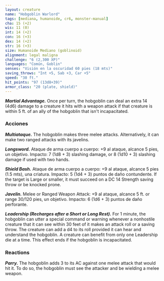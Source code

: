 ```yaml
---
layout: creature
name: "Hobgoblin Warlord"
tags: [mediana, humanoide, cr6, monster-manual]
cha: 15 (+2)
wis: 11 (0)
int: 14 (+2)
con: 16 (+3)
dex: 14 (+2)
str: 16 (+3)
size: Humanoide Mediano (goblinoid)
alignment: legal maligna
challenge: "6 (2,300 XP)"
languages: "Común, Goblin"
senses: "Visión en la oscuridad 60 pies (18 mts)"
saving_throws: "Int +5, Sab +3, Car +5"
speed: "30 ft."
hit_points: "97 (13d8+39)"
armor_class: "20 (plate, shield)"
---
```


***Martial Advantage.*** Once per turn, the hobgoblin can deal an extra 14 (4d6) damage to a creature it hits with a weapon attack if that creature is within 5 ft. of an ally of the hobgoblin that isn't incapacitated.

### Acciones

***Multiataque.*** The hobgoblin makes three melee attacks. Alternatively, it can make two ranged attacks with its javelins.

***Longsword.*** Ataque de arma cuerpo a cuerpo: +9 al ataque, alcance 5 pies, un objetivo. Impacto: 7 (1d8 + 3) slashing damage, or 8 (1d10 + 3) slashing damage if used with two hands.

***Shield Bash.*** Ataque de arma cuerpo a cuerpo: +9 al ataque, alcance 5 pies (1.5 mts), una criatura. Impacto: 5 (1d4 + 3) puntos de daño contundente. If the target is Large or smaller, it must succeed on a DC 14 Strength saving throw or be knocked prone.

***Javelin.*** Melee or Ranged Weapon Attack: +9 al ataque, alcance 5 ft. or range 30/120 pies, un objetivo. Impacto: 6 (1d6 + 3) puntos de daño perforante.

***Leadership (Recharges after a Short or Long Rest).*** For 1 minute, the hobgoblin can utter a special command or warning whenever a nonhostile creature that it can see within 30 feet of it makes an attack roll or a saving throw. The creature can add a d4 to its roll provided it can hear and understand the hobgoblin. A creature can benefit from only one Leadership die at a time. This effect ends if the hobgoblin is incapacitated.

### Reactions

***Parry.*** The hobgoblin adds 3 to its AC against one melee attack that would hit it. To do so, the hobgoblin must see the attacker and be wielding a melee weapon.